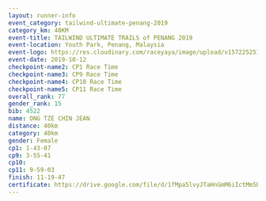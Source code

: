 ```yaml
---
layout: runner-info 
event_category: tailwind-ultimate-penang-2019 
category_km: 40KM 
event-title: TAILWIND ULTIMATE TRAILS of PENANG 2019 
event-location: Youth Park, Penang, Malaysia 
event-logo: https://res.cloudinary.com/raceyaya/image/upload/v1572252513/logo/utop-2019_h9tzys.jpg 
event-date: 2019-10-12 
checkpoint-name2: CP1 Race Time 
checkpoint-name3: CP9 Race Time 
checkpoint-name4: CP10 Race Time 
checkpoint-name5: CP11 Race Time 
overall_rank: 77
gender_rank: 15
bib: 4522
name: ONG TZE CHIN JEAN
distance: 40km
category: 40km
gender: Female
cp1: 1-43-07
cp9: 3-55-41
cp10: 
cp11: 9-59-03
finish: 11-19-47
certificate: https://drive.google.com/file/d/1fMpa5lvyJTaHnGmM6iIctMm5BCxrnRY5/view?usp=sharing
---
```

